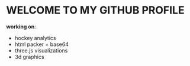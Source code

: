 # WELCOME TO MY GITHUB PROFILE

**working on**: 
- hockey analytics 
- html packer + base64
- three.js visualizations
- 3d graphics

<!--
### Hi there 👋

I recently graduated with a degree in Computer Science, where I gained a solid understanding of C programming as part of my education. Now, I'm eager to expand my skills in full-stack software development. I specialize in designing tools that optimize concurrent processes.-->
<!--
**afnleaf/afnleaf** is a ✨ _special_ ✨ repository because its `README.md` (this file) appears on your GitHub profile.

Here are some ideas to get you started:

- 🔭 I’m currently working on ...
- 🌱 I’m currently learning ...
- 👯 I’m looking to collaborate on ...
- 🤔 I’m looking for help with ...
- 💬 Ask me about ...
- 📫 How to reach me: ...
- 😄 Pronouns: ...
- ⚡ Fun fact: ...
-->
